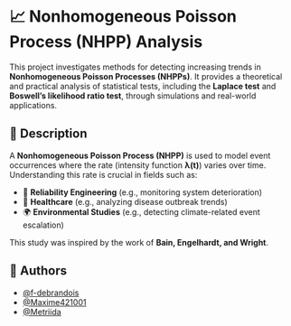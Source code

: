 # 📈 Nonhomogeneous Poisson Process (NHPP) Analysis  

This project investigates methods for detecting increasing trends in **Nonhomogeneous Poisson Processes (NHPPs)**. It provides a theoretical and practical analysis of statistical tests, including the **Laplace test** and **Boswell’s likelihood ratio test**, through simulations and real-world applications.  

## 📖 Description  

A **Nonhomogeneous Poisson Process (NHPP)** is used to model event occurrences where the rate (intensity function **λ(t)**) varies over time. Understanding this rate is crucial in fields such as:  
- 🔧 **Reliability Engineering** (e.g., monitoring system deterioration)  
- 🏥 **Healthcare** (e.g., analyzing disease outbreak trends)  
- 🌍 **Environmental Studies** (e.g., detecting climate-related event escalation)  

This study was inspired by the work of **Bain, Engelhardt, and Wright**.   

## 👥 Authors  

- [@f-debrandois](https://github.com/f-debrandois)  
- [@Maxime421001](https://github.com/Maxime421001)  
- [@Metriida](https://github.com/Metriida)